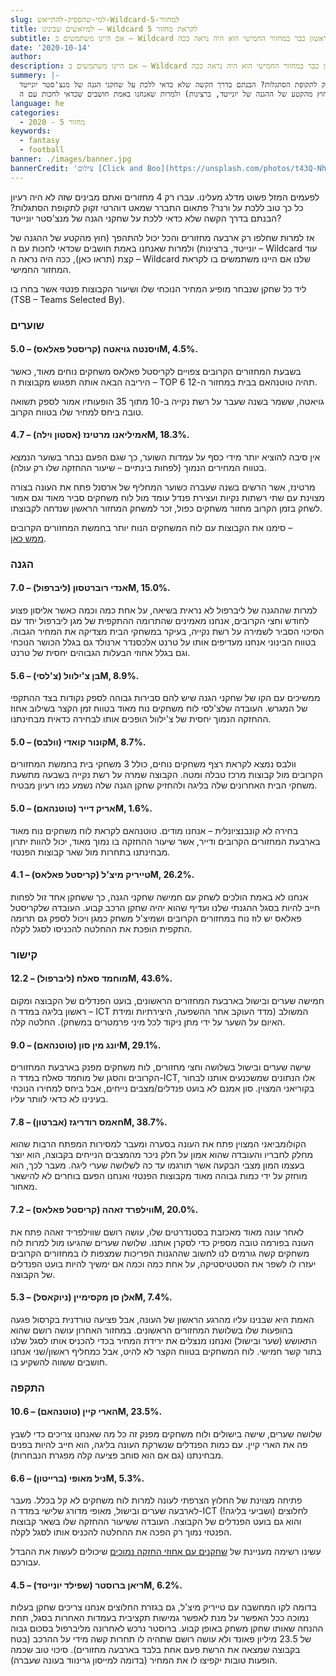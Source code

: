 ```yaml
---
slug: למי-שהספיק-להתייאש-Wildcard-למחזור-5
title: למיואשים שבינינו – Wildcard לקראת מחזור 5
subtitle: אם היינו משתמשים ב – Wildcard הראשון כבר במחזור החמישי הוא היה נראה ככה.
date: '2020-10-14'
author:
description: אם היינו משתמשים ב – Wildcard הראשון כבר במחזור החמישי הוא היה נראה ככה.
summery: |-
  לפעמים המזל פשוט מדלג מעלינו. עברו רק 4 מחזורים ואתם מבינים שזה לא היה רעיון כל כך טוב ללכת על ורנר? פתאום התברר שמאט דוהרטי זקוק לתקופת הסתגלות? הבנתם בדרך הקשה שלא כדאי ללכת על שחקני הגנה של מנצ'סטר יונייטד?
  אז למרות שחלפו רק ארבעה מחזורים והכל יכול להתהפך (חוץ מהקטע של ההגנה של יונייטד, ברצינות) ולמרות שאנחנו באמת חושבים שכדאי לחכות עם ה – Wildcard עוד קצת, ככה היה נראה ה – Wildcard שלנו אם היינו משתמשים בו לקראת המחזור החמישי.
language: he
categories:
  - מחזור 5 - 2020
keywords:
  - fantasy
  - football
banner: ./images/banner.jpg
bannerCredit: 'צילום [Click and Boo](https://unsplash.com/photos/t43Q-NhSqhU) ב [Unsplash](https://unsplash.com)'
---
```


<p>
  לפעמים המזל פשוט מדלג מעלינו. עברו רק 4 מחזורים ואתם מבינים שזה לא היה רעיון
  כל כך טוב ללכת על ורנר? פתאום התברר שמאט דוהרטי זקוק לתקופת הסתגלות? הבנתם
  בדרך הקשה שלא כדאי ללכת על שחקני הגנה של מנצ'סטר יונייטד?
</p>
<p>
  אז למרות שחלפו רק ארבעה מחזורים והכל יכול להתהפך (חוץ מהקטע של ההגנה של
  יונייטד, ברצינות) ולמרות שאנחנו באמת חושבים שכדאי לחכות עם ה – Wildcard עוד
  קצת (תראו כאן), ככה היה נראה ה – Wildcard שלנו אם היינו משתמשים בו לקראת
  המחזור החמישי.
</p>
<p>
  ליד כל שחקן שנבחר מופיע המחיר הנוכחי שלו ושיעור הקבוצות פנטזי אשר בחרו בו<br />(TSB
  – Teams Selected By).
</p>
<h3>שוערים</h3>
<h4>ויסנטה גויאטה (קריסטל פאלאס) – 5.0M, 4.5%.</h4>
<p>
  בשבעת המחזורים הקרובים צפויים לקריסטל פאלאס משחקים נוחים מאוד, כאשר היריבה
  הבאה אותה תפגוש מקבוצות ה – TOP 6 תהיה טוטנהאם בבית במחזור ה-12.
</p>
<p>
  גויאטה, ששמר בשנה שעבר על רשת נקייה ב-10 מתוך 35 הופעותיו אמור לספק תשואה טובה
  ביחס למחיר שלו בטווח הקרוב.
</p>
<h4>אמיליאנו מרטינז (אסטון וילה) – 4.7M, 18.3%.</h4>
<p>
  אין סיבה להוציא יותר מידי כסף על עמדות השוער, כך שגם הפעם נבחר בשוער הנמצא
  בטווח המחירים הנמוך (לפחות בינתיים – שיעור ההחזקה שלו רק עולה).
</p>
<p>
  מרטינז, אשר הרשים בשנה שעברה כשוער המחליף של ארסנל פתח את העונה בצורה מצוינת
  עם שתי רשתות נקיות ועצירת פנדל עומד מול לוח משחקים סביר מאוד וגם אמור לשחק
  בזמן הקרוב מחזור משחקים כפול, זכר למשחק המחזור הראשון שנדחה לקבוצתו.
</p>
<p class="comment-link">
  סימנו את הקבוצות עם לוח המשחקים הנוח יותר בחמשת המחזורים הקרובים – <br/><a href="סקירת-לוח-משחקים-מחזורים-5-9">ממש כאן</a>.
</p>
<h3>הגנה</h3>
<h4>אנדי רוברטסון (ליברפול) – 7.0M, 15.0%.</h4>
<p>
  למרות שההגנה של ליברפול לא נראית בשיאה, על אחת כמה וכמה כאשר אליסון פצוע לחודש
  וחצי הקרובים, אנחנו מאמינים שהתרומה ההתקפית של מגן ליברפול יחד עם הסיכוי הסביר
  לשמירה על רשת נקייה, בעיקר במשחקי הבית מצדיקה את המחיר הגבוה. בטווח הבינוני
  אנחנו מעדיפים אותו על טרנט אלכסנדר ארנולד גם בגלל הכושר הנוכחי וגם בגלל אחוזי
  הבעלות הגבוהים יחסית של טרנט.
</p>
<h4>בן צ'ילוול (צ'לסי) – 5.6M, 8.9%.</h4>
<p>
  ממשיכים עם הקו של שחקני הגנה שיש להם סבירות גבוהה לספק נקודות בצד ההתקפי של
  המגרש. העובדה שלצ'לסי לוח משחקים נוח מאוד בטווח זמן הקצר בשילוב אחוז ההחזקה
  הנמוך יחסית של צ'ילוול הופכים אותו לבחירה כדאית מבחינתנו.
</p>
<h4>קונור קואדי (וולבס) – 5.0M, 8.7%.</h4>
<p>
  וולבס נמצא לקראת רצף משחקים נוחים, כולל 3 משחקי בית בחמשת המחזורים הקרובים מול
  קבוצות מרכז טבלה ומטה. הקבוצה שמרה על רשת נקייה בשבעה מתשעת משחקי הבית
  האחרונים שלה בליגה ולהחזיק שחקן הגנה שלה נשמע כמו רעיון מבטיח.
</p>
<h4>אריק דייר (טוטנהאם) – 5.0M, 1.6%.</h4>
<p>
  בחירה לא קונבנציונלית – אנחנו מודים. טוטנהאם לקראת לוח משחקים נוח מאוד בארבעת
  המחזורים הקרובים ודייר, אשר שיעור ההחזקה בו נמוך מאוד, יכול להוות יתרון
  מבחינתנו בתחרות מול שאר קבוצות הפנטזי.
</p>
<h4>טייריק מיצ'ל (קריסטל פאלאס) – 4.1M, 26.2%.</h4>
<p>
  אנחנו לא באמת הולכים לשחק עם חמישה שחקני הגנה, כך ששחקן אחד זול לפחות חייב
  להיות בסגל ההגנתי שלנו ועדיף שהוא יהיה שחקן הרכב קבוע. העובדה שלקריסטל פאלאס
  יש לוז נוח במחזורים הקרובים ושמיצ'ל משחק כמגן ויכול לספק גם תרומה התקפית הופכת
  את ההחלטה להכניסו לסגל לקלה.
</p>
<h3>קישור</h3>
<h4>מוחמד סאלח (ליברפול) – 12.2M, 43.6%.</h4>
<p>
  חמישה שערים ובישול בארבעת המחזורים הראשונים, בועט הפנדלים של הקבוצה ומקום
  ראשון בליגה במדד ה – ICT המשולב (מדד העוקב אחר ההשפעה, היצירתיות ומידת האיום
  על השער על ידי מתן ניקוד לכל מיני פרמטרים במשחק). החלטה קלה.
</p>
<h4>יונג מין סון (טוטנהאם) – 9.0M, 29.1%.</h4>
<p>
  שישה שערים ובישול בשלושה וחצי מחזורים, לוח משחקים מפנק בארבעת המחזורים הקרובים
  והסגן של מוחמד סאלח במדד ה-ICT, אלו הנתונים שמשכנעים אותנו לבחור בקוריאני
  המצוין. סון אמנם לא בועט פנדלים/מצבים נייחים, אבל ביחס למחירו הנוכחי בעינינו
  לא כדאי לוותר עליו.
</p>
<h4>חאמס רודריגז (אברטון) – 7.8M, 38.7%.</h4>
<p>
  הקולומביאני המצוין פתח את העונה בסערה ומעבר למסירות המפתח הרבות שהוא מחלק
  לחבריו והעובדה שהוא אמון על חלק ניכר מהמצבים הנייחים בקבוצה, הוא יוצר בעצמו
  המון מצבי הבקעה אשר תורגמו עד כה לשלושה שערי ליגה. מעבר לכך, הוא מוחזק על ידי
  כמות גבוהה מאוד מקבוצות הפנטזי ואנחנו הפעם בוחרים לא להישאר מאחור.
</p>
<h4>ווילפרד זאהה (קריסטל פאלאס) – 7.2M, 20.0%.</h4>
<p>
  לאחר עונה מאוד מאכזבת בסטנדרטים שלו, עושה רושם שווילפריד זאהה פתח את העונה
  בפורמה טובה מספיק כדי לסקרן אותנו. שלושה שערים שהגיעו מול למרות לוח משחקים קשה
  גורמים לנו לחשוב שההגנות הפריכות שמצפות לו במחזורים הקרובים יעזרו לו לשפר את
  הסטטיסטיקה, על אחת כמה וכמה אם ימשיך להיות בועט הפנדלים של הקבוצה.
</p>
<h4>אלן סן מקסימיין (ניוקאסל) – 5.3M, 7.4%.</h4>
<p>
  האמת היא שבנינו עליו מהרגע הראשון של העונה, אבל פציעה טורדנית בקרסול פגעה
  בהופעות שלו בשלושת המחזורים הראשונים. במחזור האחרון עושה רושם שהוא התאושש (שער
  ובישול) ואנחנו מנצלים את ירידת המחיר בכדי להכניס אותו לסגל שלנו בתור קשר
  חמישי. לוח המשחקים בטווח הקצר לא להיט, אבל כמחליף ראשון/שני אנחנו חושבים ששווה
  להשקיע בו.
</p>
<h3>התקפה</h3>
<h4>הארי קיין (טוטנהאם) – 10.6M, 23.5%.</h4>
<p>
  שלושה שערים, שישה בישולים ולוח משחקים מפנק זה כל מה שאנחנו צריכים כדי לשבץ פה
  את הארי קיין. עם כמות הפנדלים שנשרקת העונה בליגה, הוא חייב להיות בפנים
  מבחינתנו (גם אם הוא סוחב פציעה קלה מפגרת הנבחרות).
</p>
<h4>ניל מאופי (ברייטון) – 6.6M, 5.3%.</h4>
<p>
  פתיחה מצוינת של החלוץ הצרפתי לעונה למרות לוח משחקים לא קל בכלל. מעבר לארבעה
  שערים ובישול, מאופי מדורג שלישי במדד ה-ICT לחלוצים (ושביעי בליגה!) והוא גם
  בועט הפנדלים של הקבוצה. העובדה ששיעור ההחזקה שלו בשאר קבוצות הפנטזי נמוך רק
  הפכה את ההחלטה להכניס אותו לסגל לקלה.
</p>
<p class="comment-link">
  עשינו רשימה מעניינת של <a href="Differentials-מחזור-5">שחקנים עם אחוזי החזקה נמוכים</a> שיכולים לעשות את ההבדל
  עבורכם.
</p>
<h4>ריאן ברוסטר (שפילד יונייטד) – 4.5M, 6.2%.</h4>
<p>
  בדומה לקו המחשבה עם טייריק מיצ'ל, גם בגזרת החלוצים אנחנו צריכים שחקן בעלות
  נמוכה ככל האפשר על מנת לאפשר גמישות תקציבית בעמדות האחרות בסגל, תחת ההנחה
  שאותו שחקן משחק באופן קבוע. ברוסטר נרכש לאחרונה מליברפול בסכום גבוה של 23.5
  מיליון פאונד ולא עושה רושם שתהיה לו תחרות קשה מידי על ההרכב (בטח בקבוצה שמצאה
  את הרשת פעם אחת בלבד בארבעה מחזורים). סיכוי טוב שכמה הופעות טובות יקפיצו לו את
  המחיר (בדומה למייסון גרינווד בעונה שעברה).
</p>
